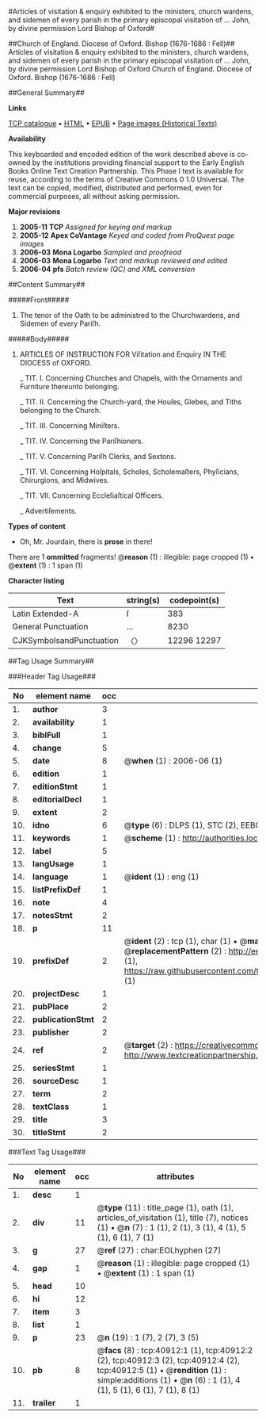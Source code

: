 #Articles of visitation & enquiry exhibited to the ministers, church wardens, and sidemen of every parish in the primary episcopal visitation of ... John, by divine permission Lord Bishop of Oxford#

##Church of England. Diocese of Oxford. Bishop (1676-1686 : Fell)##
Articles of visitation & enquiry exhibited to the ministers, church wardens, and sidemen of every parish in the primary episcopal visitation of ... John, by divine permission Lord Bishop of Oxford
Church of England. Diocese of Oxford. Bishop (1676-1686 : Fell)

##General Summary##

**Links**

[TCP catalogue](http://www.ota.ox.ac.uk/tcp/)  • 
[HTML](http://tei.it.ox.ac.uk/tcp/Texts-HTML/free/A41/A41029.html)  • 
[EPUB](http://tei.it.ox.ac.uk/tcp/Texts-EPUB/free/A41/A41029.epub) • 
[Page images (Historical Texts)](https://data.historicaltexts.jisc.ac.uk/view?pubId=eebo-08121864e&pageId=eebo-08121864e-40912-1)

**Availability**

This keyboarded and encoded edition of the
	       work described above is co-owned by the institutions
	       providing financial support to the Early English Books
	       Online Text Creation Partnership. This Phase I text is
	       available for reuse, according to the terms of Creative
	       Commons 0 1.0 Universal. The text can be copied,
	       modified, distributed and performed, even for
	       commercial purposes, all without asking permission.

**Major revisions**

1. __2005-11__ __TCP__ *Assigned for keying and markup*
1. __2005-12__ __Apex CoVantage__ *Keyed and coded from ProQuest page images*
1. __2006-03__ __Mona Logarbo__ *Sampled and proofread*
1. __2006-03__ __Mona Logarbo__ *Text and markup reviewed and edited*
1. __2006-04__ __pfs__ *Batch review (QC) and XML conversion*

##Content Summary##

#####Front#####

1. The tenor of the Oath to be administred to the Churchwardens, and Sidemen of every Pariſh.

#####Body#####

1. ARTICLES OF INSTRUCTION FOR Viſitation and Enquiry IN THE DIOCESS of OXFORD.

    _ TIT. I. Concerning Churches and Chapels, with the Ornaments and Furniture thereunto belonging.

    _ TIT. II. Concerning the Church-yard, the Houſes, Glebes, and Tiths belonging to the Church.

    _ TIT. III. Concerning Miniſters.

    _ TIT. IV. Concerning the Pariſhioners.

    _ TIT. V. Concerning Pariſh Clerks, and Sextons.

    _ TIT. VI. Concerning Hoſpitals, Scholes, Scholemaſters, Phyſicians, Chirurgions, and Midwives.

    _ TIT. VII. Concerning Eccleſiaſtical Officers.

    _ Advertiſements.

**Types of content**

  * Oh, Mr. Jourdain, there is **prose** in there!

There are 1 **ommitted** fragments! 
 @__reason__ (1) : illegible: page cropped (1)  •  @__extent__ (1) : 1 span (1)

**Character listing**


|Text|string(s)|codepoint(s)|
|---|---|---|
|Latin Extended-A|ſ|383|
|General Punctuation|…|8230|
|CJKSymbolsandPunctuation|〈〉|12296 12297|

##Tag Usage Summary##

###Header Tag Usage###

|No|element name|occ|attributes|
|---|---|---|---|
|1.|__author__|3||
|2.|__availability__|1||
|3.|__biblFull__|1||
|4.|__change__|5||
|5.|__date__|8| @__when__ (1) : 2006-06 (1)|
|6.|__edition__|1||
|7.|__editionStmt__|1||
|8.|__editorialDecl__|1||
|9.|__extent__|2||
|10.|__idno__|6| @__type__ (6) : DLPS (1), STC (2), EEBO-CITATION (1), OCLC (1), VID (1)|
|11.|__keywords__|1| @__scheme__ (1) : http://authorities.loc.gov/ (1)|
|12.|__label__|5||
|13.|__langUsage__|1||
|14.|__language__|1| @__ident__ (1) : eng (1)|
|15.|__listPrefixDef__|1||
|16.|__note__|4||
|17.|__notesStmt__|2||
|18.|__p__|11||
|19.|__prefixDef__|2| @__ident__ (2) : tcp (1), char (1)  •  @__matchPattern__ (2) : ([0-9\-]+):([0-9IVX]+) (1), (.+) (1)  •  @__replacementPattern__ (2) : http://eebo.chadwyck.com/downloadtiff?vid=$1&page=$2 (1), https://raw.githubusercontent.com/textcreationpartnership/Texts/master/tcpchars.xml#$1 (1)|
|20.|__projectDesc__|1||
|21.|__pubPlace__|2||
|22.|__publicationStmt__|2||
|23.|__publisher__|2||
|24.|__ref__|2| @__target__ (2) : https://creativecommons.org/publicdomain/zero/1.0/ (1), http://www.textcreationpartnership.org/docs/. (1)|
|25.|__seriesStmt__|1||
|26.|__sourceDesc__|1||
|27.|__term__|2||
|28.|__textClass__|1||
|29.|__title__|3||
|30.|__titleStmt__|2||


###Text Tag Usage###

|No|element name|occ|attributes|
|---|---|---|---|
|1.|__desc__|1||
|2.|__div__|11| @__type__ (11) : title_page (1), oath (1), articles_of_visitation (1), title (7), notices (1)  •  @__n__ (7) : 1 (1), 2 (1), 3 (1), 4 (1), 5 (1), 6 (1), 7 (1)|
|3.|__g__|27| @__ref__ (27) : char:EOLhyphen (27)|
|4.|__gap__|1| @__reason__ (1) : illegible: page cropped (1)  •  @__extent__ (1) : 1 span (1)|
|5.|__head__|10||
|6.|__hi__|12||
|7.|__item__|3||
|8.|__list__|1||
|9.|__p__|23| @__n__ (19) : 1 (7), 2 (7), 3 (5)|
|10.|__pb__|8| @__facs__ (8) : tcp:40912:1 (1), tcp:40912:2 (2), tcp:40912:3 (2), tcp:40912:4 (2), tcp:40912:5 (1)  •  @__rendition__ (1) : simple:additions (1)  •  @__n__ (6) : 1 (1), 4 (1), 5 (1), 6 (1), 7 (1), 8 (1)|
|11.|__trailer__|1||
